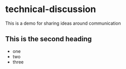 # technical-discussion
This is a demo for sharing ideas around communication


## This is the second heading

* one
* two
* three

